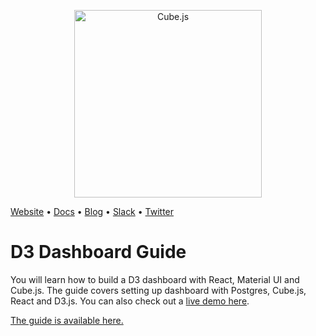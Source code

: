 <p align="center"><a href="https://cube.dev"><img src="https://i.imgur.com/zYHXm4o.png" alt="Cube.js" width="300px"></a></p>

[Website](https://cube.dev) • [Docs](https://cube.dev/docs) • [Blog](https://cube.dev/blog) • [Slack](https://slack.cube.dev) • [Twitter](https://twitter.com/thecubejs)

# D3 Dashboard Guide
You will learn how to build a D3 dashboard with React, Material UI and Cube.js.  The guide covers setting up dashboard with Postgres, Cube.js, React and D3.js.
You can also check out a [live demo here](https://d3-dashboard-demo.cube.dev/).

[The guide is available here.](https://d3-dashboard.cube.dev/)
